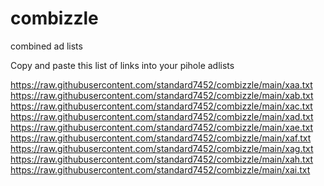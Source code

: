 # combizzle
combined ad lists

Copy and paste this list of links into your pihole adlists

https://raw.githubusercontent.com/standard7452/combizzle/main/xaa.txt
https://raw.githubusercontent.com/standard7452/combizzle/main/xab.txt
https://raw.githubusercontent.com/standard7452/combizzle/main/xac.txt
https://raw.githubusercontent.com/standard7452/combizzle/main/xad.txt
https://raw.githubusercontent.com/standard7452/combizzle/main/xae.txt
https://raw.githubusercontent.com/standard7452/combizzle/main/xaf.txt
https://raw.githubusercontent.com/standard7452/combizzle/main/xag.txt
https://raw.githubusercontent.com/standard7452/combizzle/main/xah.txt
https://raw.githubusercontent.com/standard7452/combizzle/main/xai.txt
